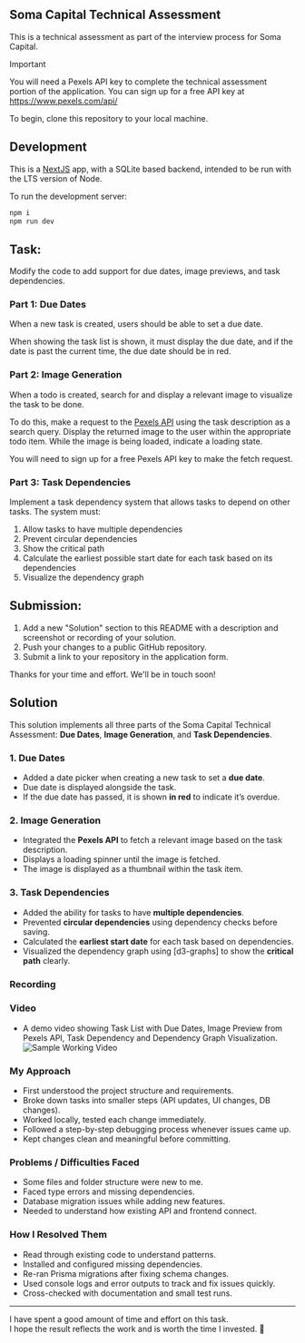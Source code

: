## Soma Capital Technical Assessment

This is a technical assessment as part of the interview process for Soma Capital.

> [!IMPORTANT]  
> You will need a Pexels API key to complete the technical assessment portion of the application. You can sign up for a free API key at https://www.pexels.com/api/  

To begin, clone this repository to your local machine.

## Development

This is a [NextJS](https://nextjs.org) app, with a SQLite based backend, intended to be run with the LTS version of Node.

To run the development server:

```bash
npm i
npm run dev
```

## Task:

Modify the code to add support for due dates, image previews, and task dependencies.

### Part 1: Due Dates 

When a new task is created, users should be able to set a due date.

When showing the task list is shown, it must display the due date, and if the date is past the current time, the due date should be in red.

### Part 2: Image Generation 

When a todo is created, search for and display a relevant image to visualize the task to be done. 

To do this, make a request to the [Pexels API](https://www.pexels.com/api/) using the task description as a search query. Display the returned image to the user within the appropriate todo item. While the image is being loaded, indicate a loading state.

You will need to sign up for a free Pexels API key to make the fetch request. 

### Part 3: Task Dependencies

Implement a task dependency system that allows tasks to depend on other tasks. The system must:

1. Allow tasks to have multiple dependencies
2. Prevent circular dependencies
3. Show the critical path
4. Calculate the earliest possible start date for each task based on its dependencies
5. Visualize the dependency graph

## Submission:

1. Add a new "Solution" section to this README with a description and screenshot or recording of your solution. 
2. Push your changes to a public GitHub repository.
3. Submit a link to your repository in the application form.

Thanks for your time and effort. We'll be in touch soon!


## Solution

This solution implements all three parts of the Soma Capital Technical Assessment: **Due Dates**, **Image Generation**, and **Task Dependencies**.

### 1. Due Dates
- Added a date picker when creating a new task to set a **due date**.
- Due date is displayed alongside the task.
- If the due date has passed, it is shown **in red** to indicate it’s overdue.

### 2. Image Generation
- Integrated the **Pexels API** to fetch a relevant image based on the task description.
- Displays a loading spinner until the image is fetched.
- The image is displayed as a thumbnail within the task item.

### 3. Task Dependencies
- Added the ability for tasks to have **multiple dependencies**.
- Prevented **circular dependencies** using dependency checks before saving.
- Calculated the **earliest start date** for each task based on dependencies.
- Visualized the dependency graph using [d3-graphs] to show the **critical path** clearly.

### Recording

### Video
- A demo video showing Task List with Due Dates, Image Preview from Pexels API,  Task Dependency and Dependency Graph Visualization.
![Sample Working Video](./video)

### My Approach
- First understood the project structure and requirements.
- Broke down tasks into smaller steps (API updates, UI changes, DB changes).
- Worked locally, tested each change immediately.
- Followed a step-by-step debugging process whenever issues came up.
- Kept changes clean and meaningful before committing.

### Problems / Difficulties Faced
- Some files and folder structure were new to me.
- Faced type errors and missing dependencies.
- Database migration issues while adding new features.
- Needed to understand how existing API and frontend connect.

### How I Resolved Them
- Read through existing code to understand patterns.
- Installed and configured missing dependencies.
- Re-ran Prisma migrations after fixing schema changes.
- Used console logs and error outputs to track and fix issues quickly.
- Cross-checked with documentation and small test runs.

---

I have spent a good amount of time and effort on this task.  
I hope the result reflects the work and is worth the time I invested. 🙂



